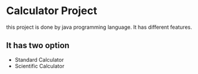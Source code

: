 <h1>Calculator Project</h1>
<p>this project is done by java programming language. It has different features.</p>
<h2>It has two option</h2>
<ul>
  <li>Standard Calculator</li>
  <li>Scientific Calculator</li>
</ul>
